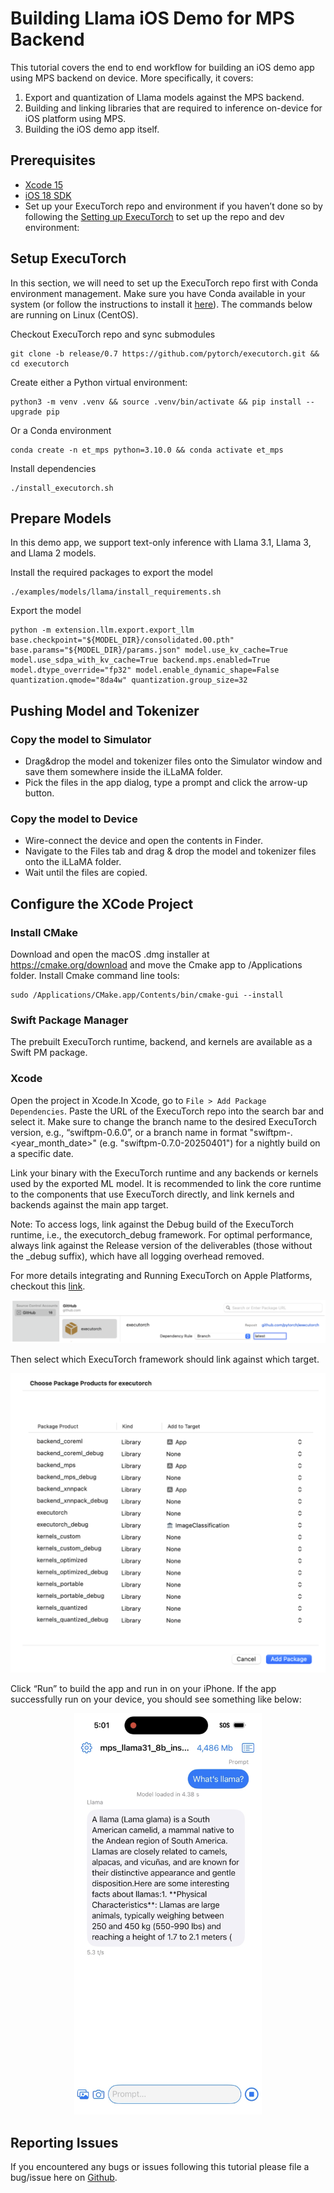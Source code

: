 # Building Llama iOS Demo for MPS Backend

This tutorial covers the end to end workflow for building an iOS demo app using MPS backend on device.
More specifically, it covers:
1. Export and quantization of Llama models against the MPS backend.
2. Building and linking libraries that are required to inference on-device for iOS platform using MPS.
3. Building the iOS demo app itself.

## Prerequisites
* [Xcode 15](https://developer.apple.com/xcode)
* [iOS 18 SDK](https://developer.apple.com/ios)
* Set up your ExecuTorch repo and environment if you haven’t done so by following the [Setting up ExecuTorch](https://pytorch.org/executorch/main/using-executorch-building-from-source) to set up the repo and dev environment:

## Setup ExecuTorch
In this section, we will need to set up the ExecuTorch repo first with Conda environment management. Make sure you have Conda available in your system (or follow the instructions to install it [here](https://conda.io/projects/conda/en/latest/user-guide/install/index.html)). The commands below are running on Linux (CentOS).

Checkout ExecuTorch repo and sync submodules

```
git clone -b release/0.7 https://github.com/pytorch/executorch.git && cd executorch
```

Create either a Python virtual environment:

```
python3 -m venv .venv && source .venv/bin/activate && pip install --upgrade pip
```

Or a Conda environment

```
conda create -n et_mps python=3.10.0 && conda activate et_mps
```

Install dependencies

```
./install_executorch.sh
```

## Prepare Models
In this demo app, we support text-only inference with Llama 3.1, Llama 3, and Llama 2 models.

Install the required packages to export the model

```
./examples/models/llama/install_requirements.sh
```

Export the model
```
python -m extension.llm.export.export_llm base.checkpoint="${MODEL_DIR}/consolidated.00.pth" base.params="${MODEL_DIR}/params.json" model.use_kv_cache=True model.use_sdpa_with_kv_cache=True backend.mps.enabled=True model.dtype_override="fp32" model.enable_dynamic_shape=False quantization.qmode="8da4w" quantization.group_size=32
```

## Pushing Model and Tokenizer

### Copy the model to Simulator
* Drag&drop the model and tokenizer files onto the Simulator window and save them somewhere inside the iLLaMA folder.
* Pick the files in the app dialog, type a prompt and click the arrow-up button.

### Copy the model to Device
* Wire-connect the device and open the contents in Finder.
* Navigate to the Files tab and drag & drop the model and tokenizer files onto the iLLaMA folder.
* Wait until the files are copied.

## Configure the XCode Project

### Install CMake
Download and open the macOS .dmg installer at https://cmake.org/download and move the Cmake app to /Applications folder.
Install Cmake command line tools:

```
sudo /Applications/CMake.app/Contents/bin/cmake-gui --install
```


### Swift Package Manager
The prebuilt ExecuTorch runtime, backend, and kernels are available as a Swift PM package.

### Xcode
Open the project in Xcode.In Xcode, go to `File > Add Package Dependencies`. Paste the URL of the ExecuTorch repo into the search bar and select it. Make sure to change the branch name to the desired ExecuTorch version, e.g., “swiftpm-0.6.0”, or a branch name in format "swiftpm-<version>.<year_month_date>" (e.g. "swiftpm-0.7.0-20250401") for a nightly build on a specific date.

Link your binary with the ExecuTorch runtime and any backends or kernels used by the exported ML model. It is recommended to link the core runtime to the components that use ExecuTorch directly, and link kernels and backends against the main app target.

Note: To access logs, link against the Debug build of the ExecuTorch runtime, i.e., the executorch_debug framework. For optimal performance, always link against the Release version of the deliverables (those without the _debug suffix), which have all logging overhead removed.

For more details integrating and Running ExecuTorch on Apple Platforms, checkout this [link](https://pytorch.org/executorch/main/using-executorch-ios).

<p align="center">
<img src="https://raw.githubusercontent.com/pytorch/executorch/refs/heads/main/docs/source/_static/img/ios_demo_app_swift_pm.png" alt="iOS LLaMA App Swift PM" style="width:600px">
</p>

Then select which ExecuTorch framework should link against which target.

<p align="center">
<img src="https://raw.githubusercontent.com/pytorch/executorch/refs/heads/main/docs/source/_static/img/ios_demo_app_choosing_package.png" alt="iOS LLaMA App Choosing package" style="width:600px">
</p>

Click “Run” to build the app and run in on your iPhone. If the app successfully run on your device, you should see something like below:

<p align="center">
<img src="https://raw.githubusercontent.com/pytorch/executorch/refs/heads/main/docs/source/_static/img/ios_demo_app_mps.jpg" alt="iOS LLaMA App mps" style="width:300px">
</p>

## Reporting Issues
If you encountered any bugs or issues following this tutorial please file a bug/issue here on [Github](https://github.com/pytorch/executorch/issues/new).
